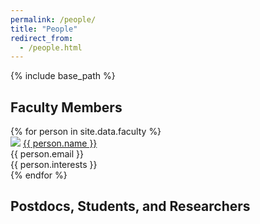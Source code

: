 ```yaml
---
permalink: /people/
title: "People"
redirect_from: 
  - /people.html
---
```


{% include base_path %}

<h2 class="page__content page__content-people-title">Faculty Members</h2>

<div id="faculty-list">
  {% for person in site.data.faculty %}
    <div class="faculty-profile">
      <img src="{{ person.imageurl }}" class="faculty-image"/>
      <a href="{{ person.website }}" class="faculty-name">
        {{ person.name }}
      </a>
      <div class="faculty-email">
        {{ person.email }}
      </div>
      <div class="faculty-interest">{{ person.interests }}</div>
    </div>
  {% endfor %}
</div>

<script defer>
  // randomize order
  var faculty = document.querySelector('#faculty-list');
  for (var i = faculty.children.length; i >= 0; i--) {
      faculty.appendChild(faculty.children[Math.random() * i | 0]);
  }
</script>

<h2 class="page__content page__content-people-title">Postdocs, Students, and Researchers</h2>